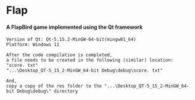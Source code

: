 # Flap
#### A FlapBird game implemented using the Qt framework

```
Version of Qt: Qt-5.15.2-MinGW-64-bit(mingw81_64)
Platform: Windows 11

After the code compilation is completed, 
a file needs to be created in the following (similar) location: "score. txt"
"...\Desktop_QT-5_15_2-MinGW_64-bit Debug\debug\score. txt"

And, 
copy a copy of the res folder to the "...\Desktop_QT-5_15_2-MinGW_64-bit Debug\debug\" directory
```
